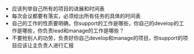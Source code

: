 * 应该列举自己所有的项目的进展和时间表
* 每次会议都要有落实，必须给出所有任务的具体的时间表
* 自己的工作的性质要明确，你support的工作是哪些，你自己的develop的工作是哪些，你负责lead和manage的工作是哪些？
* 不要抢别人的功劳，负责好你自己develop和manage的项目，你support的项目应该让主负责人进行汇报
